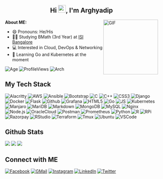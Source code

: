 <h2 align="center">Hi <img src="https://media.giphy.com/media/hvRJCLFzcasrR4ia7z/giphy.gif" width="25px">, I'm Arghyadip</a></h2>

<img align="right" alt="GIF" src="https://media4.giphy.com/media/RbDKaczqWovIugyJmW/200w.webp?cid=ecf05e47yrznhyd4w1cnwbe3hlilpmls3c0mrsymhdzmzp5z&rid=200w.webp" height="180" />

**About ME:**
* 😄 Pronouns: He/His
* 👨‍🎓 Studying BMath (3rd Year) at [ISI Bangalore](https://isibang.ac.in)
* 💻 Interested in Cloud, DevOps & Networking 
* 📖 Learning Go and Kubernetes at the moment

![Age](https://img.shields.io/badge/Age-20-blue)
![ProfileViews](https://komarev.com/ghpvc/?username=arghyadipchak)
![Arch](https://img.shields.io/badge/-I_use_Arch_btw-1793D1?logo=archlinux&logoColor=white)


## My Tech Stack

![Alacritty](https://img.shields.io/badge/-Alacritty-F46D01?style=flat-square&logo=alacritty&logoColor=white)
![AWS](https://img.shields.io/badge/-AWS-232F3E?style=flat-square&logo=amazonaws&logoColor=white)
![Ansible](https://img.shields.io/badge/-Ansible-EE0000?style=flat-square&logo=ansible&logoColor=white)
![Bootstrap](https://img.shields.io/badge/Bootstrap-7952B3?style=flat-square&logo=bootstrap&logoColor=white)
![C](https://img.shields.io/badge/C-A8B9CC?style=flat-square&logo=c&logoColor=white)
![C++](https://img.shields.io/badge/-C++-00599C?style=flat-square&logo=cplusplus&logoColor=white)
![CSS3](https://img.shields.io/badge/-CSS3-1572B6?style=flat-square&logo=css3&logoColor=white)
![Django](https://img.shields.io/badge/-Django-092E20?style=flat-square&logo=django&logoColor=white)
![Docker](https://img.shields.io/badge/-Docker-2496ED?style=flat-square&logo=docker&logoColor=white)
![Flask](https://img.shields.io/badge/-Flask-000000?style=flat-square&logo=flask&logoColor=white)
![Github](https://img.shields.io/badge/-Github-181717?style=flat-square&logo=github&logoColor=white)
![Grafana](https://img.shields.io/badge/-Grafana-F46800?style=flat-square&logo=grafana&logoColor=white)
![HTML5](https://img.shields.io/badge/-HTML5-E34F26?style=flat-square&logo=html5&logoColor=white)
![Go](https://img.shields.io/badge/-Go-00ADD8?style=flat-square&logo=go&logoColor=white)
![JS](https://img.shields.io/badge/-Javascript-F7DF1E?style=flat-square&logo=javascript&logoColor=white)
![Kubernetes](https://img.shields.io/badge/-Kubernetes-326CE5?style=flat-square&logo=kubernetes&logoColor=white)
![Manjaro](https://img.shields.io/badge/-Manjaro-35BF5C?style=flat-square&logo=manjaro&logoColor=white)
![MariDB](https://img.shields.io/badge/-MariaDB-003545?style=flat-square&logo=mariadb&logoColor=white)
![Markdown](https://img.shields.io/badge/-Markdown-000000?style=flat-square&logo=markdown&logoColor=white)
![MongoDB](https://img.shields.io/badge/-MongoDB-47A248?style=flat-square&logo=mongodb&logoColor=white)
![MySQL](https://img.shields.io/badge/-MySQL-4479A1?style=flat-square&logo=mysql&logoColor=white)
![Nginx](https://img.shields.io/badge/-Nginx-009639?style=flat-square&logo=nginx&logoColor=white)
![Node.js](https://img.shields.io/badge/-Node.js-339933?style=flat-square&logo=nodedotjs&logoColor=white)
![OracleCloud](https://img.shields.io/badge/-Oracle_Cloud-F80000?style=flat-square&logo=oracle&logoColor=white)
![Postman](https://img.shields.io/badge/-Postman-FF6C37?style=flat-square&logo=postman&logoColor=white)
![Prometheus](https://img.shields.io/badge/-Prometheus-E6522C?style=flat-square&logo=prometheus&logoColor=white)
![Python](https://img.shields.io/badge/-Python-3776AB?style=flat-square&logo=python&logoColor=white)
![R](https://img.shields.io/badge/-R-276DC3?style=flat-square&logo=r&logoColor=white)
![RPi](https://img.shields.io/badge/-RaspberryPi-A22846?style=flat-square&logo=raspberrypi&logoColor=white)
![Razorpay](https://img.shields.io/badge/-Razorpay-0C2451?style=flat-square&logo=razorpay&logoColor=white)
![RStudio](https://img.shields.io/badge/-RStudio-75AADB?style=flat-square&logo=rstudio&logoColor=white)
![Terraform](https://img.shields.io/badge/-Terraform-7B42BC?style=flat-square&logo=terraform&logoColor=white)
![Tmux](https://img.shields.io/badge/-Tmux-1BB91F?style=flat-square&logo=tmux&logoColor=white)
![Ubuntu](https://img.shields.io/badge/-Ubuntu-E95420?style=flat-square&logo=ubuntu&logoColor=white)
![VSCode](https://img.shields.io/badge/-Visual_Studio_Code-007ACC?style=flat-square&logo=visualstudiocode&logoColor=white)


## Github Stats

![](https://github-readme-stats.vercel.app/api?username=arghyadipchak&show_icons=true&theme=tokyonight)
![](https://github-readme-streak-stats.herokuapp.com/?user=arghyadipchak&theme=tokyonight)
![](https://github-readme-stats.vercel.app/api/top-langs/?username=arghyadipchak&hide=html&theme=tokyonight&layout=compact)


## Connect with ME

[![Facebook](https://img.shields.io/badge/-Facebook-1877F2?style=for-the-badge&logo=facebook&logoColor=white)](https://www.facebook.com/arghyadip.chakraborty)
[![GMail](https://img.shields.io/badge/-Gmail-EA4335?style=for-the-badge&logo=gmail&logoColor=white)](mailto:arghyadip.chak16@gmail.com)
[![Instagram](https://img.shields.io/badge/-Instagram-E4405F?style=for-the-badge&logo=instagram&logoColor=white)](https://www.instagram.com/arghyadipchak/)
[![LinkedIn](https://img.shields.io/badge/-LinkedIn-0A66C2?style=for-the-badge&logo=linkedin&logoColor=white)](https://www.linkedin.com/in/arghyadip-chakraborty/)
[![Twitter](https://img.shields.io/badge/-Twitter-1DA1F2?style=for-the-badge&logo=twitter&logoColor=white)](https://twitter.com/arghyadipchak)
